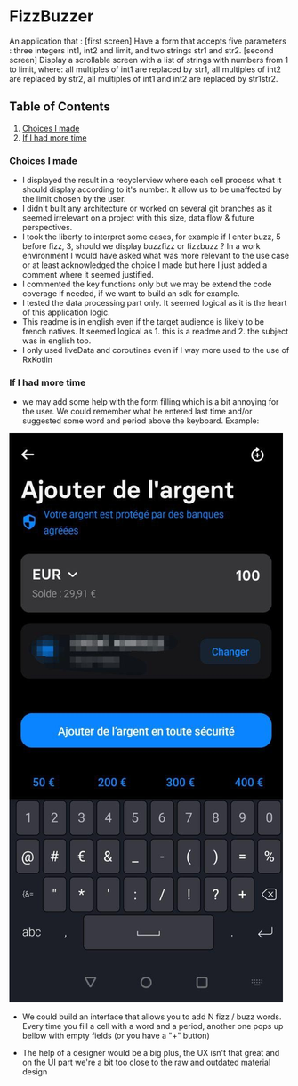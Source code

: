 # FizzBuzzer
An application that :
[first screen] Have a form that accepts five parameters : three integers int1, int2 and limit, and two strings str1 and str2.
[second screen] Display a scrollable screen with a list of strings with numbers from 1 to limit, where: all multiples of int1 are replaced by
str1, all multiples of int2 are replaced by str2, all multiples of int1 and int2 are replaced by str1str2.

## Table of Contents
1. [Choices I made](#choices-i-made)
2. [If I had more time](#if-i-had-more-time)




### Choices I made
* I displayed the result in a recyclerview where each cell process what it should display according to it's number. It allow us to be unaffected by the limit chosen by the user.
* I didn't built any architecture or worked on several git branches as it seemed irrelevant on a project with this size, data flow & future perspectives.
* I took the liberty to interpret some cases, for example if I enter buzz, 5 before fizz, 3, should we display buzzfizz or fizzbuzz ? In a work environment I would have asked what was more relevant to the use case or at least acknowledged the choice I made but here I just added a comment where it seemed justified.
* I commented the key functions only but we may be extend the code coverage if needed, if we want to build an sdk for example.
* I tested the data processing part only. It seemed logical as it is the heart of this application logic.
* This readme is in english even if the target audience is likely to be french natives. It seemed logical as 1. this is a readme and 2. the subject was in english too.
* I only used liveData and coroutines even if I way more used to the use of RxKotlin


### If I had more time
* we may add some help with the form filling which is a bit annoying for the user.
We could remember what he entered last time and/or suggested some word and period above the keyboard.
Example:

![example of filling suggestion](/readmeimages/example_suggestion.jpg)

* We could build an interface that allows you to add N fizz / buzz words.
Every time you fill a cell with a word and a period, another one pops up bellow with empty fields (or you have a "+" button)

* The help of a designer would be a big plus, the UX isn't that great and on the UI part we're a bit too close to the raw and outdated material design